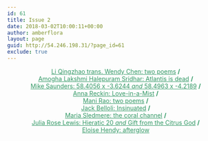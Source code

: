 ```yaml
---
id: 61
title: Issue 2
date: 2018-03-02T10:00:11+00:00
author: amberflora
layout: page
guid: http://54.246.198.31/?page_id=61
exclude: true
---
```

<p style="text-align: center;">
  <span style="color: #339966;"><a style="color: #339966;" href="/issues/issue-2/wendy-chen-two-poems/">Li Qingzhao trans. Wendy Chen: two poems</a> <strong>/</strong></span><br /> <span style="color: #339966;"><a style="color: #339966;" href="/issues/issue-2/amogha-sridhar-atlantis-is-dead/">Amogha Lakshmi Halepuram Sridhar: Atlantis is dead</a> <strong>/</strong></span><br /> <span style="color: #339966;"><a style="color: #339966;" href="/issues/issue-2/mike-saunders-two-poems/">Mike Saunders: 58.4056 x -3.6244 <em>and</em> 58.4963 x -4.2189</a> <strong>/</strong></span><br /> <span style="color: #339966;"><a style="color: #339966;" href="/issues/issue-2/anna-reckin-love-in-a-mist/">Anna Reckin: Love-in-a-Mist</a> <strong>/</strong></span><br /> <span style="color: #339966;"><a style="color: #339966;" href="/issues/issue-2/mani-rao-two-poems/">Mani Rao: two poems</a> <strong>/</strong></span><br /> <span style="color: #339966;"><a style="color: #339966;" href="/issues/issue-2/jack-belloli-insinuated/">Jack Belloli: Insinuated</a> <strong>/</strong></span><br /> <span style="color: #339966;"><a style="color: #339966;" href="/issues/issue-2/maria-sledmere-coral-channel/">Maria Sledmere: the coral channel</a> <strong>/</strong></span><br /> <span style="color: #339966;"><a style="color: #339966;" href="/issues/issue-2/julia-rose-lewis-two-poems/">Julia Rose Lewis: Hieratic 20 <em>and</em> Gift from the Citrus God</a> <strong>/<br /> </strong><a style="color: #339966;" href="/issues/issue-2/eloise-hendy-afterglow/">Eloise Hendy: afterglow</a></span>
</p>
